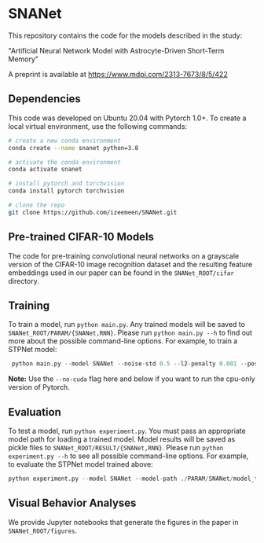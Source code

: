 # SNANet

This repository contains the code for the models described in the study:

"Artificial Neural Network Model with Astrocyte-Driven Short-Term Memory"

A preprint is available at https://www.mdpi.com/2313-7673/8/5/422

## Dependencies
This code was developed on Ubuntu 20.04 with Pytorch 1.0+. To create a local virtual environment, use the following commands:

```bash
# create a new conda environment
conda create --name snanet python=3.8

# activate the conda environment
conda activate snanet

# install pytorch and torchvision
conda install pytorch torchvision

# clone the repo
git clone https://github.com/izeemeen/SNANet.git
```

## Pre-trained CIFAR-10 Models
The code for pre-training convolutional neural networks on a grayscale version of the CIFAR-10 image recognition dataset and the resulting feature embeddings used in our paper can be found in the ```SNANet_ROOT/cifar``` directory.

## Training
To train a model, run ```python main.py```. Any trained models will be saved to ```SNANet_ROOT/PARAM/{SNANet,RNN}```. Please run ```python main.py --h``` to find out more about the possible command-line options. For example, to train a STPNet model:

```python
 python main.py --model SNANet --noise-std 0.5 --l2-penalty 0.001 --pos-weight 5 --dprime 1.5 --patience 5 --seed 1
 ```

**Note:** Use the ```--no-cuda``` flag here and below if you want to run the cpu-only version of Pytorch.

## Evaluation
To test a model, run ```python experiment.py```. You must pass an appropriate model path for loading a trained model. Model results will be saved as pickle files to ```SNANet_ROOT/RESULT/{SNANet,RNN}```. Please run ```python experiment.py --h``` to see all possible command-line options. For example, to evaluate the STPNet model trained above:

```python
python experiment.py --model SNANet --model-path ./PARAM/SNANet/model_train_seed_1.pt --noise-std 0.5 --omit-frac 0.05 --seed 1
```

## Visual Behavior Analyses
We provide Jupyter notebooks that generate the figures in the paper in ```SNANet_ROOT/figures```.

